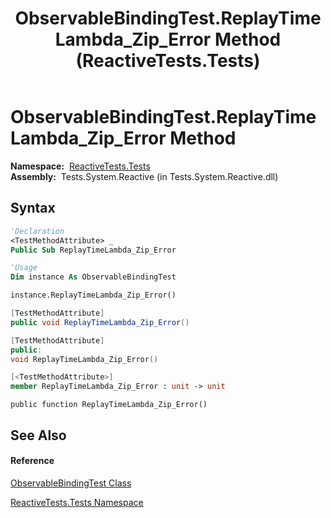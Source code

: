 ﻿---
title: ObservableBindingTest.ReplayTimeLambda_Zip_Error Method  (ReactiveTests.Tests)
TOCTitle: ReplayTimeLambda_Zip_Error Method
ms:assetid: M:ReactiveTests.Tests.ObservableBindingTest.ReplayTimeLambda_Zip_Error
ms:mtpsurl: https://msdn.microsoft.com/en-us/library/reactivetests.tests.observablebindingtest.replaytimelambda_zip_error(v=VS.103)
ms:contentKeyID: 36620166
ms.date: 06/28/2011
mtps_version: v=VS.103
f1_keywords:
- ReactiveTests.Tests.ObservableBindingTest.ReplayTimeLambda_Zip_Error
dev_langs:
- CSharp
- JScript
- VB
- FSharp
- c++
---

# ObservableBindingTest.ReplayTimeLambda\_Zip\_Error Method

**Namespace:**  [ReactiveTests.Tests](hh289046\(v=vs.103\).md)  
**Assembly:**  Tests.System.Reactive (in Tests.System.Reactive.dll)

## Syntax

``` vb
'Declaration
<TestMethodAttribute> _
Public Sub ReplayTimeLambda_Zip_Error
```

``` vb
'Usage
Dim instance As ObservableBindingTest

instance.ReplayTimeLambda_Zip_Error()
```

``` csharp
[TestMethodAttribute]
public void ReplayTimeLambda_Zip_Error()
```

``` c++
[TestMethodAttribute]
public:
void ReplayTimeLambda_Zip_Error()
```

``` fsharp
[<TestMethodAttribute>]
member ReplayTimeLambda_Zip_Error : unit -> unit 
```

``` jscript
public function ReplayTimeLambda_Zip_Error()
```

## See Also

#### Reference

[ObservableBindingTest Class](hh303616\(v=vs.103\).md)

[ReactiveTests.Tests Namespace](hh289046\(v=vs.103\).md)

